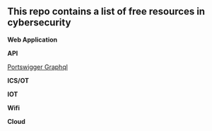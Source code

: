 ## This repo contains a list of free resources in cybersecurity


**Web Application** 

**API**

[Portswigger Graphql](https://portswigger.net/web-security/graphql)



**ICS/OT**

**IOT**

**Wifi**

**Cloud**
